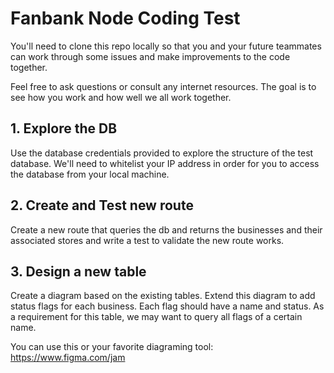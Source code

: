 # Fanbank Node Coding Test

You'll need to clone this repo locally so that you and your future teammates can work through some issues and make improvements to the code together.

Feel free to ask questions or consult any internet resources. The goal is to see how you work and how well we all work together.

## 1. Explore the DB

Use the database credentials provided to explore the structure of the test database. We'll need to whitelist your IP address in order for you to access the database from your local machine.

## 2. Create and Test new route

Create a new route that queries the db and returns the businesses and their associated stores and write a test to validate the new route works.

## 3. Design a new table

Create a diagram based on the existing tables. Extend this diagram to add status flags for each business. Each flag should have a name and status. As a requirement for this table, we may want to query all flags of a certain name.

You can use this or your favorite diagraming tool: https://www.figma.com/jam
